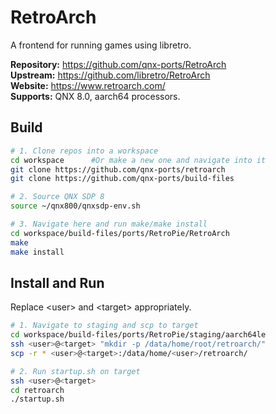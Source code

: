 # RetroArch
A frontend for running games using libretro.

**Repository:** https://github.com/qnx-ports/RetroArch \
**Upstream:** https://github.com/libretro/RetroArch \
**Website:** https://www.retroarch.com/ \
**Supports:** QNX 8.0, aarch64 processors.



## Build
```bash
# 1. Clone repos into a workspace
cd workspace      #Or make a new one and navigate into it
git clone https://github.com/qnx-ports/retroarch
git clone https://github.com/qnx-ports/build-files

# 2. Source QNX SDP 8
source ~/qnx800/qnxsdp-env.sh

# 3. Navigate here and run make/make install
cd workspace/build-files/ports/RetroPie/RetroArch
make
make install
```
## Install and Run
Replace \<user\> and \<target\> appropriately.
```bash
# 1. Navigate to staging and scp to target
cd workspace/build-files/ports/RetroPie/staging/aarch64le
ssh <user>@<target> "mkdir -p /data/home/root/retroarch/"
scp -r * <user>@<target>:/data/home/<user>/retroarch/

# 2. Run startup.sh on target
ssh <user>@<target>
cd retroarch
./startup.sh
```
